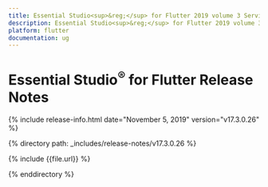 ```yaml
---
title: Essential Studio<sup>&reg;</sup> for Flutter 2019 volume 3 Service pack Release Release Notes  
description: Essential Studio<sup>&reg;</sup> for Flutter 2019 volume 3 Service pack Release Release Notes  
platform: flutter
documentation: ug
---
```


# Essential Studio<sup>&reg;</sup> for Flutter Release Notes  

{% include release-info.html date="November 5, 2019" version="v17.3.0.26" %} 


{% directory path: _includes/release-notes/v17.3.0.26 %}

{% include {{file.url}} %}

{% enddirectory %}